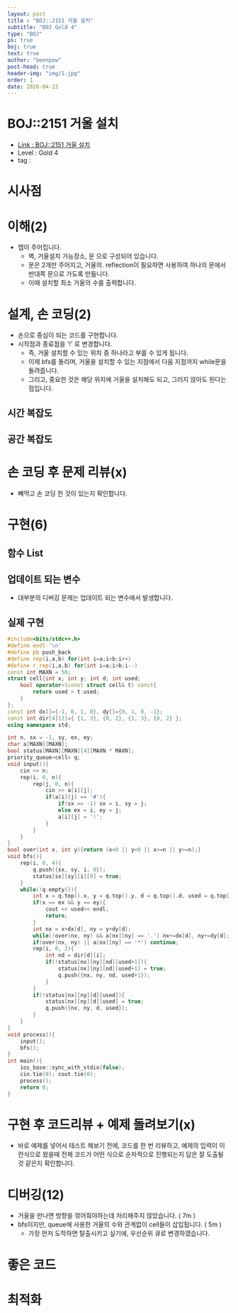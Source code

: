```yaml
---
layout: post
title : "BOJ::2151 거울 설치"
subtitle: "BOJ Gold 4"
type: "BOJ"
ps: true
boj: true
text: true
author: "beenpow"
post-head: true
header-img: "img/1.jpg"
order: 1
date: 2020-04-23
---
```

# BOJ::2151 거울 설치
- [Link : BOJ::2151 거울 설치](https://www.acmicpc.net/problem/2151)
- Level : Gold 4
- tag :

# 시사점

# 이해(2)
- 맵이 주어집니다.
  - 벽, 거울설치 가능장소, 문 으로 구성되어 있습니다.
  - 문은 2개만 주어지고, 거울의. reflection이 필요하면 사용하여 하나의 문에서 반대쪽 문으로 가도록 만듦니다.
  - 이때 설치할 최소 거울의 수를 출력합니다.

# 설계, 손 코딩(2)
- 손으로 중심이 되는 코드를 구현합니다.
- 시작점과 종료점을 '!' 로 변경합니다.
  - 즉, 거울 설치할 수 있는 위치 중 하나라고 부를 수 있게 됩니다.
  - 이제 bfs를 돌리며, 거울을 설치할 수 있는 지점에서 다음 지점까지 while문을 돌려줍니다.
  - 그리고, 중요한 것은 해당 위치에 거울을 설치해도 되고, 그러지 않아도 된다는 점입니다.


## 시간 복잡도

## 공간 복잡도

# 손 코딩 후 문제 리뷰(x)
- 빼먹고 손 코딩 한 것이 있는지 확인합니다.

# 구현(6)

## 함수 List 

## 업데이트 되는 변수
- 대부분의 디버깅 문제는 업데이트 되는 변수에서 발생합니다.

## 실제 구현 

```cpp
#include<bits/stdc++.h>
#define endl '\n'
#define pb push_back
#define rep(i,a,b) for(int i=a;i<b;i++)
#define r_rep(i,a,b) for(int i=a;i>b;i--)
const int MAXN = 50;
struct cell{int x; int y; int d; int used;
    bool operator<(const struct cell& t) const{
        return used > t.used;
    }
};
const int dx[]={-1, 0, 1, 0}, dy[]={0, 1, 0, -1};
const int dir[4][2]={ {1, 3}, {0, 2}, {1, 3}, {0, 2} };
using namespace std;

int n, sx = -1, sy, ex, ey;
char a[MAXN][MAXN];
bool status[MAXN][MAXN][4][MAXN * MAXN];
priority_queue<cell> q;
void input(){
    cin >> n;
    rep(i, 0, n){
        rep(j, 0, n){
            cin >> a[i][j];
            if(a[i][j] == '#'){
                if(sx == -1) sx = i, sy = j;
                else ex = i, ey = j;
                a[i][j] = '!';
            }
        }
    }
}
bool over(int x, int y){return (x<0 || y<0 || x>=n || y>=n);}
void bfs(){
    rep(i, 0, 4){
        q.push({sx, sy, i, 0});
        status[sx][sy][i][0] = true;
    }
    while(!q.empty()){
        int x = q.top().x, y = q.top().y, d = q.top().d, used = q.top().used; q.pop();
        if(x == ex && y == ey){
            cout << used<< endl;
            return;
        }
        int nx = x+dx[d], ny = y+dy[d];
        while(!over(nx, ny) && a[nx][ny] == '.') nx+=dx[d], ny+=dy[d];
        if(over(nx, ny) || a[nx][ny] == '*') continue;
        rep(i, 0, 2){
            int nd = dir[d][i];
            if(!status[nx][ny][nd][used+1]){
                status[nx][ny][nd][used+1] = true;
                q.push({nx, ny, nd, used+1});
            }
        }
        if(!status[nx][ny][d][used]){
            status[nx][ny][d][used] = true;
            q.push({nx, ny, d, used});
        }
    }
}
void process(){
    input();
    bfs();
}
int main(){
    ios_base::sync_with_stdio(false);
    cin.tie(0); cout.tie(0);
    process();
    return 0;
}
```

# 구현 후 코드리뷰 + 예제 돌려보기(x)
- 바로 예제를 넣어서 테스트 해보기 전에, 코드를 한 번 리뷰하고, 예제의 입력이 이런식으로 왔을때
  전체 코드가 어떤 식으로 순차적으로 진행되는지 답은 잘 도출될 것 같은지 확인합니다.

# 디버깅(12)
- 거울을 만나면 방향을 꺾어줘야하는데 처리해주지 않았습니다. ( 7m )
- bfs이지만, queue에 사용한 거울의 수와 관계없이 cell들이 삽입됩니다. ( 5m )
  - 가장 먼저 도착하면 탈출시키고 싶기에, 우선순위 큐로 변경하였습니다.

# 좋은 코드

# 최적화
